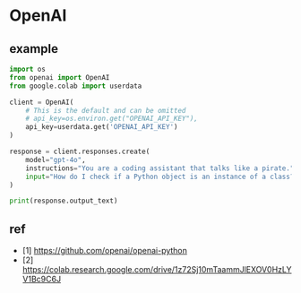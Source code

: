 # OpenAI

## example

```py
import os
from openai import OpenAI
from google.colab import userdata

client = OpenAI(
    # This is the default and can be omitted
    # api_key=os.environ.get("OPENAI_API_KEY"),
    api_key=userdata.get('OPENAI_API_KEY')
)

response = client.responses.create(
    model="gpt-4o",
    instructions="You are a coding assistant that talks like a pirate.",
    input="How do I check if a Python object is an instance of a class?",
)

print(response.output_text)
```

## ref
- [1] https://github.com/openai/openai-python
- [2] https://colab.research.google.com/drive/1z72Sj10mTaammJlEXOV0HzLYV1Bc9C6J
